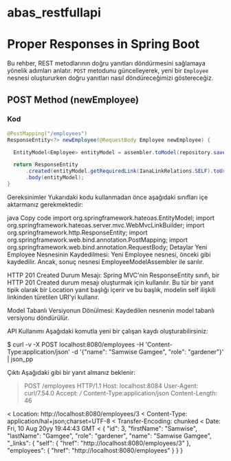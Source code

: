 # abas_restfullapi

# Proper Responses in Spring Boot

Bu rehber, REST metodlarının doğru yanıtları döndürmesini sağlamaya yönelik adımları anlatır. `POST` metodunu güncelleyerek, yeni bir `Employee` nesnesi oluştururken doğru yanıtları nasıl döndüreceğimizi göstereceğiz.

## POST Method (newEmployee)

### Kod
```java
@PostMapping("/employees")
ResponseEntity<?> newEmployee(@RequestBody Employee newEmployee) {

  EntityModel<Employee> entityModel = assembler.toModel(repository.save(newEmployee));

  return ResponseEntity
      .created(entityModel.getRequiredLink(IanaLinkRelations.SELF).toUri())
      .body(entityModel);
}
```

Gereksinimler
Yukarıdaki kodu kullanmadan önce aşağıdaki sınıfları içe aktarmanız gerekmektedir:

java
Copy code
import org.springframework.hateoas.EntityModel;
import org.springframework.hateoas.server.mvc.WebMvcLinkBuilder;
import org.springframework.http.ResponseEntity;
import org.springframework.web.bind.annotation.PostMapping;
import org.springframework.web.bind.annotation.RequestBody;
Detaylar
Yeni Employee Nesnesinin Kaydedilmesi:
Yeni Employee nesnesi, önceki gibi kaydedilir. Ancak, sonuç nesnesi EmployeeModelAssembler ile sarılır.

HTTP 201 Created Durum Mesajı:
Spring MVC'nin ResponseEntity sınıfı, bir HTTP 201 Created durum mesajı oluşturmak için kullanılır. Bu tür bir yanıt tipik olarak bir Location yanıt başlığı içerir ve bu başlık, modelin self ilişkili linkinden türetilen URI'yi kullanır.

Model Tabanlı Versiyonun Dönülmesi:
Kaydedilen nesnenin model tabanlı versiyonu döndürülür.

API Kullanımı
Aşağıdaki komutla yeni bir çalışan kaydı oluşturabilirsiniz:

$ curl -v -X POST localhost:8080/employees -H 'Content-Type:application/json' -d '{"name": "Samwise Gamgee", "role": "gardener"}' | json_pp

Çıktı
Aşağıdaki gibi bir yanıt almanız beklenir:

> POST /employees HTTP/1.1
> Host: localhost:8084
> User-Agent: curl/7.54.0
> Accept: */*
> Content-Type:application/json
> Content-Length: 46
>
< Location: http://localhost:8080/employees/3
< Content-Type: application/hal+json;charset=UTF-8
< Transfer-Encoding: chunked
< Date: Fri, 10 Aug 20yy 19:44:43 GMT
<
{
  "id": 3,
  "firstName": "Samwise",
  "lastName": "Gamgee",
  "role": "gardener",
  "name": "Samwise Gamgee",
  "_links": {
    "self": {
      "href": "http://localhost:8080/employees/3"
    },
    "employees": {
      "href": "http://localhost:8080/employees"
    }
  }
}

